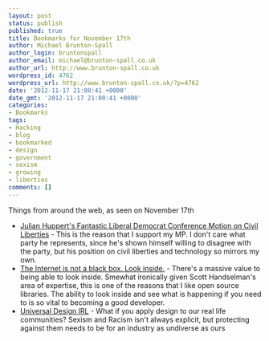 ```yaml
---
layout: post
status: publish
published: true
title: Bookmarks for November 17th
author: Michael Brunton-Spall
author_login: bruntonspall
author_email: michael@brunton-spall.co.uk
author_url: http://www.brunton-spall.co.uk
wordpress_id: 4762
wordpress_url: http://www.brunton-spall.co.uk/?p=4762
date: '2012-11-17 21:00:41 +0000'
date_gmt: '2012-11-17 21:00:41 +0000'
categories:
- Bookmarks
tags:
- Hacking
- blog
- bookmarked
- design
- government
- sexism
- growing
- liberties
comments: []
---
```

<p>Things from around the web, as seen on November 17th</p>
<ul>
<li><a href="http://www.rtaylor.co.uk/huppert-civil-liberties-ldconf.html">Julian Huppert's Fantastic Liberal Democrat Conference Motion on Civil Liberties</a> - This is the reason that I support my MP. I don&#039;t care what party he represents, since he&#039;s shown himself willing to disagree with the party, but his position on civil liberties and technology so mirrors my own.</li>
<li><a href="http://feeds.feedblitz.com/~/35508225/0/scotthanselman~The-Internet-is-not-a-black-box-Look-inside.aspx">The Internet is not a black box. Look inside.</a> - There&#039;s a massive value to being able to look inside.  Smewhat ironically given Scott Handselman&#039;s area of expertise, this is one of the reasons that I like open source libraries.  The ability to look inside and see what is happening if you need to is so vital to becoming a good developer.</li>
<li><a href="http://feedproxy.google.com/~r/alistapart/main/~3/KEXq0iLPEYU/">Universal Design IRL</a> - What if you apply design to our real life communities? Sexism and Racism isn&#039;t always explicit, but protecting against them needs to be for an industry as undiverse as ours</li>
</ul>
